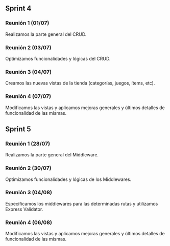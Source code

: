 ## Sprint 4


### Reunión 1 (01/07)

Realizamos la parte general del CRUD.
### Reunión 2 (03/07)

Optimizamos funcionalidades y lógicas del CRUD.

### Reunión 3 (04/07)

Creamos las nuevas vistas de la tienda (categorías, juegos, ítems, etc). 

### Reunión 4 (07/07)

Modificamos las vistas y aplicamos mejoras generales y últimos detalles de funcionalidad de las mismas.


## Sprint 5


### Reunión 1 (28/07)

Realizamos la parte general del Middleware.

### Reunión 2 (30/07)

Optimizamos funcionalidades y lógicas de los Middlewares.

### Reunión 3 (04/08)

Especificamos los middlewares para las determinadas rutas y utilizamos Express Validator.

### Reunión 4 (06/08)

Modificamos las vistas y aplicamos mejoras generales y últimos detalles de funcionalidad de las mismas.

